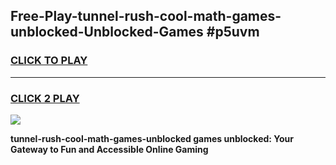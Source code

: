 
## Free-Play-tunnel-rush-cool-math-games-unblocked-Unblocked-Games #p5uvm
<h3>
<a href="https://news.freeplayer.one?title=tunnel-rush-cool-math-games-unblocked&ref=8M">CLICK TO PLAY</a></h3>
<hr>

<h3>
<a href="https://news.freeplayer.one?title=tunnel-rush-cool-math-games-unblocked&ref=8M">CLICK 2 PLAY</a>
  
</h3>

<a href="https://news.freeplayer.one?title=tunnel-rush-cool-math-games-unblocked&ref=8M"><img src="https://clearcache.store/games.png"></a>


**tunnel-rush-cool-math-games-unblocked games unblocked: Your Gateway to Fun and Accessible Online Gaming**
